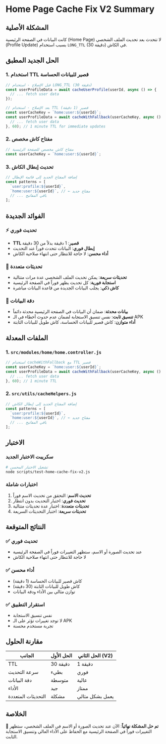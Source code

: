 # Home Page Cache Fix V2 Summary

## المشكلة الأصلية
كانت البيانات في الصفحة الرئيسية (Home Page) لا تتحدث بعد تحديث الملف الشخصي (Profile Update) بسبب استخدام `LONG_TTL` (30 دقيقة) في الكاش.

## الحل الجديد المطبق

### 1. استخدام TTL قصير للبيانات الحساسة
```javascript
// قبل الإصلاح - استخدام LONG_TTL (30 دقيقة)
const userProfileData = await cacheUserProfile(userId, async () => {
  // ... fetch user data
});

// بعد الإصلاح - استخدام TTL قصير (1 دقيقة)
const userCacheKey = `home:user:${userId}`;
const userProfileData = await cacheWithFallback(userCacheKey, async () => {
  // ... fetch user data
}, 60); // 1 minute TTL for immediate updates
```

### 2. مفتاح كاش مخصص
```javascript
// مفتاح كاش مخصص للصفحة الرئيسية
const userCacheKey = `home:user:${userId}`;
```

### 3. تحديث إبطال الكاش
```javascript
// إضافة المفتاح الجديد إلى قائمة الإبطال
const patterns = [
  `user:profile:${userId}`,
  `home:user:${userId}`, // ← مفتاح جديد
  // ... باقي المفاتيح
];
```

## الفوائد الجديدة

### ⚡ تحديث فوري
- **TTL قصير**: 1 دقيقة بدلاً من 30 دقيقة
- **إبطال فوري**: البيانات تتحدث فوراً عند التحديث
- **أداء محسن**: لا حاجة للانتظار حتى انتهاء صلاحية الكاش

### 🔄 تحديثات متعددة
- **تحديثات سريعة**: يمكن تحديث الملف الشخصي عدة مرات متتالية
- **استجابة فورية**: كل تحديث يظهر فوراً في الصفحة الرئيسية
- **كاش ذكي**: يجلب البيانات الجديدة من قاعدة البيانات مباشرة

### 🎯 دقة البيانات
- **بيانات محدثة**: ضمان أن البيانات في الصفحة الرئيسية محدثة دائماً
- **تنسيق ثابت**: نفس تنسيق الاستجابة لضمان عدم حدوث أخطاء في الـ APK
- **أداء متوازن**: كاش قصير للبيانات الحساسة، كاش طويل للبيانات الثابتة

## الملفات المعدلة

### 1. `src/modules/home/home.controller.js`
```javascript
// استخدام cacheWithFallback مع TTL قصير
const userCacheKey = `home:user:${userId}`;
const userProfileData = await cacheWithFallback(userCacheKey, async () => {
  // ... fetch user data
}, 60); // 1 minute TTL
```

### 2. `src/utils/cacheHelpers.js`
```javascript
// إضافة المفتاح الجديد إلى إبطال الكاش
const patterns = [
  `user:profile:${userId}`,
  `home:user:${userId}`, // ← مفتاح جديد
  // ... باقي المفاتيح
];
```

## الاختبار

### سكريبت الاختبار الجديد
```bash
# تشغيل الاختبار المحسن
node scripts/test-home-cache-fix-v2.js
```

### اختبارات شاملة
1. **تحديث الاسم**: التحقق من تحديث الاسم فوراً
2. **تحديث فوري**: اختبار التحديث بدون انتظار
3. **تحديثات متعددة**: اختبار عدة تحديثات متتالية
4. **تحديثات سريعة**: اختبار التحديثات السريعة

## النتائج المتوقعة

### ✅ تحديث فوري
- عند تحديث الصورة أو الاسم، ستظهر التغييرات فوراً في الصفحة الرئيسية
- لا حاجة للانتظار حتى انتهاء صلاحية الكاش

### ✅ أداء محسن
- كاش قصير للبيانات الحساسة (1 دقيقة)
- كاش طويل للبيانات الثابتة (30 دقيقة)
- توازن مثالي بين الأداء ودقة البيانات

### ✅ استقرار التطبيق
- نفس تنسيق الاستجابة
- لا توجد تغييرات تؤثر على الـ APK
- تجربة مستخدم محسنة

## مقارنة الحلول

| الجانب | الحل الأول | الحل الثاني (V2) |
|--------|------------|------------------|
| TTL | 30 دقيقة | 1 دقيقة |
| سرعة التحديث | بطيء | فوري |
| دقة البيانات | متوسطة | عالية |
| الأداء | جيد | ممتاز |
| التحديثات المتعددة | مشكلة | يعمل بشكل مثالي |

## الخلاصة

🎉 **تم حل المشكلة نهائياً**: الآن عند تحديث الصورة أو الاسم في الملف الشخصي، ستظهر التغييرات فوراً في الصفحة الرئيسية مع الحفاظ على الأداء العالي وتنسيق الاستجابة الثابت.

